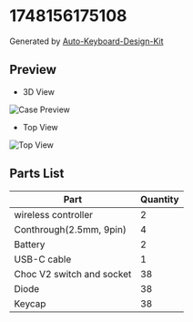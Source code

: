# 1748156175108

Generated by [Auto-Keyboard-Design-Kit](https://auto-kdk.pages.dev/)

## Preview

- 3D View

![Case Preview](images/1748156175108-case-preview.png)

- Top View

![Top View](images/1748156175108-top-view.png)

## Parts List

|Part|Quantity|
|---|---|
|wireless controller|2|
|Conthrough(2.5mm, 9pin)|4|
|Battery|2|
USB-C cable|1|
|Choc V2 switch and socket|38|
|Diode|38|
|Keycap|38|


